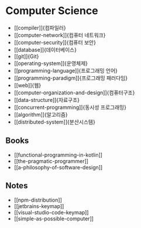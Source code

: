 # Computer Science

* [[compiler]]{컴파일러}
* [[computer-network]]{컴퓨터 네트워크}
* [[computer-security]]{컴퓨터 보안}
* [[database]]{데이터베이스}
* [[git]]{Git}
* [[operating-system]]{운영체제}
* [[programming-language]]{프로그래밍 언어}
* [[programming-paradigm]]{프로그래밍 패러다임}
* [[web]]{웹}
* [[computer-organization-and-design]]{컴퓨터구조}
* [[data-structure]]{자료구조}
* [[concurrent-programming]]{동시성 프로그래밍}
* [[algorithm]]{알고리즘}
* [[distributed-system]]{분산시스템}

## Books

* [[functional-programming-in-kotlin]]
* [[the-pragmatic-programmer]]
* [[a-philosophy-of-software-design]]

## Notes

* [[npm-distribution]]
* [[jetbrains-keymap]]
* [[visual-studio-code-keymap]]
* [[simple-as-possible-computer]]
